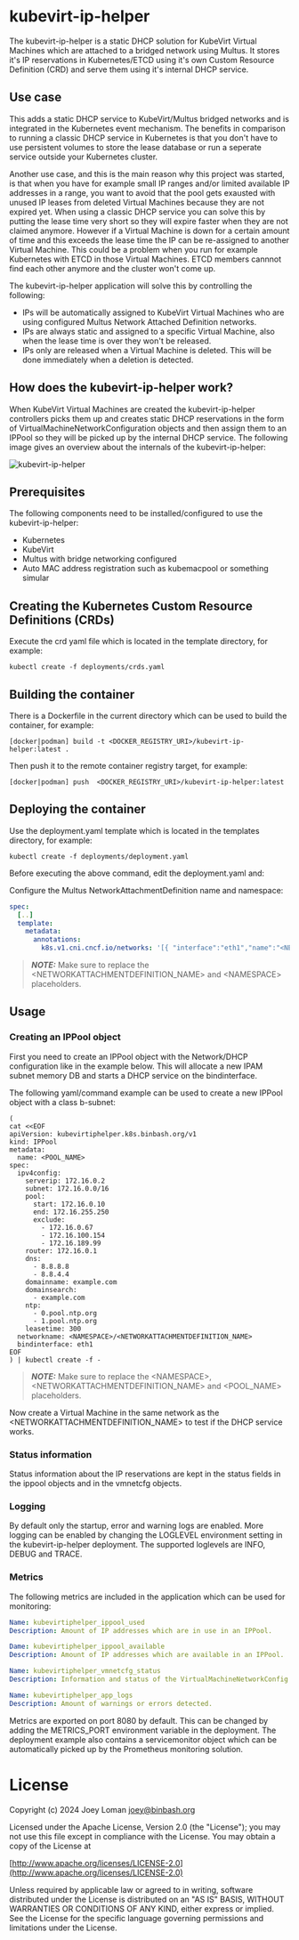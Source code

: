 # kubevirt-ip-helper

The kubevirt-ip-helper is a static DHCP solution for KubeVirt Virtual Machines which are attached to a bridged network using Multus. 
It stores it's IP reservations in Kubernetes/ETCD using it's own Custom Resource Definition (CRD) and serve them using it's 
internal DHCP service.

## Use case

This adds a static DHCP service to KubeVirt/Multus bridged networks and is integrated in the Kubernetes event mechanism.
The benefits in comparison to running a classic DHCP service in Kubernetes is that you don't have to use persistent volumes to store 
the lease database or run a seperate service outside your Kubernetes cluster.

Another use case, and this is the main reason why this project was started, is that when you have for example small IP ranges and/or 
limited available IP addresses in a range, you want to avoid that the pool gets exausted with unused IP leases from deleted Virtual 
Machines because they are not expired yet. When using a classic DHCP service you can solve this by putting the lease time very short 
so they will expire faster when they are not claimed anymore. However if a Virtual Machine is down for a certain amount of time and 
this exceeds the lease time the IP can be re-assigned to another Virtual Machine. This could be a problem when you run for example 
Kubernetes with ETCD in those Virtual Machines. ETCD members cannnot find each other anymore and the cluster won't come up.

The kubevirt-ip-helper application will solve this by controlling the following:

* IPs will be automatically assigned to KubeVirt Virtual Machines who are using configured Multus Network Attached Definition networks.
* IPs are always static and assigned to a specific Virtual Machine, also when the lease time is over they won't be released.
* IPs only are released when a Virtual Machine is deleted. This will be done immediately when a deletion is detected.

## How does the kubevirt-ip-helper work?

When KubeVirt Virtual Machines are created the kubevirt-ip-helper controllers picks them up and creates static DHCP reservations 
in the form of VirtualMachineNetworkConfiguration objects and then assign them to an IPPool so they will be picked up by 
the internal DHCP service. The following image gives an overview about the internals of the kubevirt-ip-helper:

![kubevirt-ip-helper](image/kubevirt-ip-helper.png)

## Prerequisites

The following components need to be installed/configured to use the kubevirt-ip-helper:

* Kubernetes
* KubeVirt
* Multus with bridge networking configured
* Auto MAC address registration such as kubemacpool or something simular

## Creating the Kubernetes Custom Resource Definitions (CRDs)

Execute the crd yaml file which is located in the template directory, for example:

```SH
kubectl create -f deployments/crds.yaml
```

## Building the container

There is a Dockerfile in the current directory which can be used to build the container, for example:

```SH
[docker|podman] build -t <DOCKER_REGISTRY_URI>/kubevirt-ip-helper:latest .
```

Then push it to the remote container registry target, for example:

```SH
[docker|podman] push  <DOCKER_REGISTRY_URI>/kubevirt-ip-helper:latest
```

## Deploying the container

Use the deployment.yaml template which is located in the templates directory, for example:

```SH
kubectl create -f deployments/deployment.yaml
```

Before executing the above command, edit the deployment.yaml and:

Configure the Multus NetworkAttachmentDefinition name and namespace:
```YAML
spec:
  [..]
  template:
    metadata:
      annotations:
        k8s.v1.cni.cncf.io/networks: '[{ "interface":"eth1","name":"<NETWORKATTACHMENTDEFINITION_NAME>","namespace":"<NAMESPACE>" }]'
```

> **_NOTE:_** Make sure to replace the \<NETWORKATTACHMENTDEFINITION_NAME> and \<NAMESPACE> placeholders.

## Usage

### Creating an IPPool object

First you need to create an IPPool object with the Network/DHCP configuration like in the example below. This will allocate a new IPAM subnet memory DB and starts a DHCP service on the bindinterface.

The following yaml/command example can be used to create a new IPPool object with a class b-subnet:

```SH
(
cat <<EOF
apiVersion: kubevirtiphelper.k8s.binbash.org/v1
kind: IPPool
metadata:
  name: <POOL_NAME>
spec:
  ipv4config:
    serverip: 172.16.0.2
    subnet: 172.16.0.0/16
    pool:
      start: 172.16.0.10
      end: 172.16.255.250
      exclude:
        - 172.16.0.67
        - 172.16.100.154
        - 172.16.189.99
    router: 172.16.0.1
    dns:
      - 8.8.8.8
      - 8.8.4.4
    domainname: example.com
    domainsearch:
      - example.com
    ntp:
      - 0.pool.ntp.org
      - 1.pool.ntp.org
    leasetime: 300
  networkname: <NAMESPACE>/<NETWORKATTACHMENTDEFINITION_NAME>
  bindinterface: eth1
EOF
) | kubectl create -f -
```
> **_NOTE:_** Make sure to replace the \<NAMESPACE>, \<NETWORKATTACHMENTDEFINITION_NAME> and \<POOL_NAME> placeholders.

Now create a Virtual Machine in the same network as the \<NETWORKATTACHMENTDEFINITION_NAME> to test if the DHCP service works.

### Status information

Status information about the IP reservations are kept in the status fields in the ippool objects and in the vmnetcfg objects.

### Logging

By default only the startup, error and warning logs are enabled. More logging can be enabled by changing the LOGLEVEL environment setting in the kubevirt-ip-helper deployment. The supported loglevels are INFO, DEBUG and TRACE.

### Metrics

The following metrics are included in the application which can be used for monitoring:

```YAML
Name: kubevirtiphelper_ippool_used
Description: Amount of IP addresses which are in use in an IPPool.
```

```YAML
Dame: kubevirtiphelper_ippool_available
Description: Amount of IP addresses which are available in an IPPool.
```

```YAML
Name: kubevirtiphelper_vmnetcfg_status
Description: Information and status of the VirtualMachineNetworkConfig objects.
```

```YAML
Name: kubevirtiphelper_app_logs
Description: Amount of warnings or errors detected.
```

Metrics are exported on port 8080 by default. This can be changed by adding the METRICS_PORT environment variable in the deployment. The deployment example also contains a servicemonitor object which can be automatically picked up by the Prometheus monitoring solution.

# License

Copyright (c) 2024 Joey Loman <joey@binbash.org>

Licensed under the Apache License, Version 2.0 (the "License");
you may not use this file except in compliance with the License.
You may obtain a copy of the License at

[http://www.apache.org/licenses/LICENSE-2.0](http://www.apache.org/licenses/LICENSE-2.0)

Unless required by applicable law or agreed to in writing, software
distributed under the License is distributed on an "AS IS" BASIS,
WITHOUT WARRANTIES OR CONDITIONS OF ANY KIND, either express or implied.
See the License for the specific language governing permissions and
limitations under the License.
